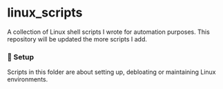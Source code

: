 # linux_scripts
A collection of Linux shell scripts I wrote for automation purposes. This repository will be updated the more scripts I add.

### 📁 Setup
Scripts in this folder are about setting up, debloating or maintaining Linux environments.
